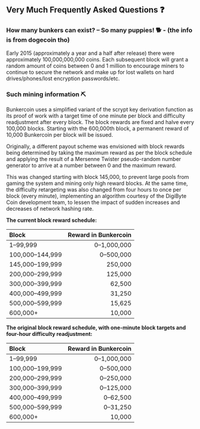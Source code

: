 ## Very Much Frequently Asked Questions ❓

### How many bunkers can exist? – So many puppies! 🐕 - (the info is from dogecoin tho)
Early 2015 (approximately a year and a half after release) there were
approximately 100,000,000,000 coins.
Each subsequent block will grant a random amount of coins between 0 and 1 million to encourage miners to continue to
secure the network and make up for lost wallets on hard drives/phones/lost
encryption passwords/etc.


### Such mining information ⛏

Bunkercoin uses a simplified variant of the scrypt key derivation function as its
proof of work with a target time of one minute per block and difficulty
readjustment after every block. The block rewards are fixed and halve every
100,000 blocks. Starting with the 600,000th block, a permanent reward of
10,000 Bunkercoin per block will be issued.

Originally, a different payout scheme was envisioned with block rewards being
determined by taking the maximum reward as per the block schedule and applying
the result of a Mersenne Twister pseudo-random number generator to arrive at a
number between 0 and the maximum reward.

This was changed starting with block 145,000, to prevent large pools from gaming
the system and mining only high reward blocks. At the same time, the difficulty
retargeting was also changed from four hours to once per block (every minute),
implementing an algorithm courtesy of the DigiByte Coin development team, to
lessen the impact of sudden increases and decreases of network hashing rate.

**The current block reward schedule:**

| Block                | Reward in Bunkercoin |
| :------------------- | -----------------:   |
| 1–99,999             |        0–1,000,000   |
| 100,000–144,999      |          0–500,000   |
| 145,000–199,999      |            250,000   |
| 200,000–299,999      |            125,000   |
| 300,000–399,999      |             62,500   |
| 400,000–499,999      |             31,250   |
| 500,000–599,999      |             15,625   |
| 600,000+             |             10,000   |

**The original block reward schedule, with one-minute block targets and
four-hour difficulty readjustment:**

| Block                | Reward in Bunkercoin |
| :------------------- | -----------------:   |
| 1–99,999             |        0–1,000,000   |
| 100,000–199,999      |          0–500,000   |
| 200,000–299,999      |          0–250,000   |
| 300,000–399,999      |          0–125,000   |
| 400,000–499,999      |           0–62,500   |
| 500,000–599,999      |           0–31,250   |
| 600,000+             |             10,000   |

